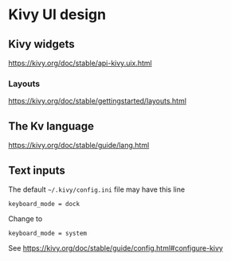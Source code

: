# Kivy UI design

## Kivy widgets

<https://kivy.org/doc/stable/api-kivy.uix.html>

### Layouts

<https://kivy.org/doc/stable/gettingstarted/layouts.html>

## The Kv language

<https://kivy.org/doc/stable/guide/lang.html>


## Text inputs

The default ```~/.kivy/config.ini``` file may have this line

```
keyboard_mode = dock
```

Change to

```
keyboard_mode = system
```

See <https://kivy.org/doc/stable/guide/config.html#configure-kivy>
